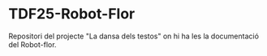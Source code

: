 # TDF25-Robot-Flor
Repositori del projecte "La dansa dels testos" on hi ha les la documentació del Robot-flor.
